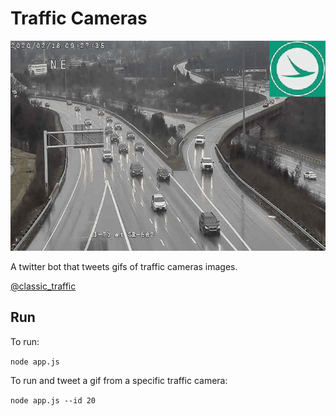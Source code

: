 # Traffic Cameras

![Traffic Cam](example.gif)

A twitter bot that tweets gifs of traffic cameras images.

[@classic_traffic](https://twitter.com/classic_traffic)

## Run

To run:

`node app.js`

To run and tweet a gif from a specific traffic camera:

`node app.js --id 20`
